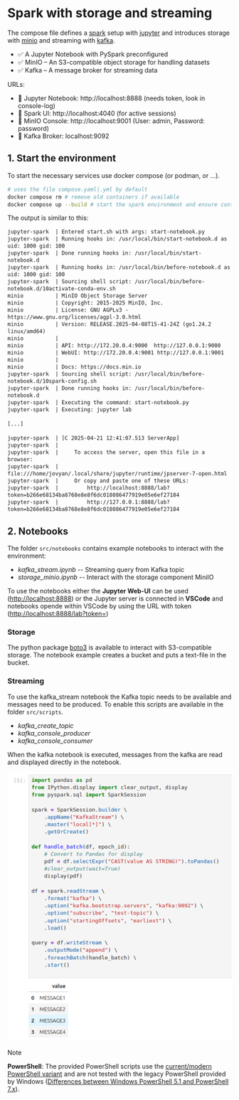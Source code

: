 # Spark with storage and streaming
The compose file defines a [spark](https://spark.apache.org/) setup with [jupyter](https://jupyter.org/) and introduces storage with [minio](https://min.io/) and streaming with [kafka](https://kafka.apache.org/).

- ✅ A Jupyter Notebook with PySpark preconfigured
- ✅ MinIO – An S3-compatible object storage for handling datasets
- ✅ Kafka – A message broker for streaming data

URLs:
- 📌 Jupyter Notebook: http://localhost:8888 (needs token, look in console-log)
- 📌 Spark UI: http://localhost:4040 (for active sessions)
- 📌 MinIO Console: http://localhost:9001 (User: admin, Password: password)
- 📌 Kafka Broker: localhost:9092


## 1. Start the environment
To start the necessary services use docker compose (or podman, or ...).

```bash
# uses the file compose.yaml|.yml by default
docker compose rm # remove old containers if available
docker compose up --build # start the spark environment and ensure container is built
```

The output is similar to this:

```
jupyter-spark  | Entered start.sh with args: start-notebook.py
jupyter-spark  | Running hooks in: /usr/local/bin/start-notebook.d as uid: 1000 gid: 100
jupyter-spark  | Done running hooks in: /usr/local/bin/start-notebook.d
jupyter-spark  | Running hooks in: /usr/local/bin/before-notebook.d as uid: 1000 gid: 100
jupyter-spark  | Sourcing shell script: /usr/local/bin/before-notebook.d/10activate-conda-env.sh
minio          | MinIO Object Storage Server
minio          | Copyright: 2015-2025 MinIO, Inc.
minio          | License: GNU AGPLv3 - https://www.gnu.org/licenses/agpl-3.0.html
minio          | Version: RELEASE.2025-04-08T15-41-24Z (go1.24.2 linux/amd64)
minio          | 
minio          | API: http://172.20.0.4:9000  http://127.0.0.1:9000 
minio          | WebUI: http://172.20.0.4:9001 http://127.0.0.1:9001  
minio          | 
minio          | Docs: https://docs.min.io
jupyter-spark  | Sourcing shell script: /usr/local/bin/before-notebook.d/10spark-config.sh
jupyter-spark  | Done running hooks in: /usr/local/bin/before-notebook.d
jupyter-spark  | Executing the command: start-notebook.py
jupyter-spark  | Executing: jupyter lab

[...]

jupyter-spark  | [C 2025-04-21 12:41:07.513 ServerApp] 
jupyter-spark  |     
jupyter-spark  |     To access the server, open this file in a browser:
jupyter-spark  |         file:///home/jovyan/.local/share/jupyter/runtime/jpserver-7-open.html
jupyter-spark  |     Or copy and paste one of these URLs:
jupyter-spark  |         http://localhost:8888/lab?token=b266e68134ba8768e8e8f6dc018086477919e05e6ef27184
jupyter-spark  |         http://127.0.0.1:8888/lab?token=b266e68134ba8768e8e8f6dc018086477919e05e6ef27184

```

## 2. Notebooks
The folder `src/notebooks` contains example notebooks to interact with the environment:
- *kafka_stream.ipynb*  --  Streaming query from Kafka topic
- *storage_minio.ipynb* --  Interact with the storage component MiniIO

To use the notebooks either the **Jupyter Web-UI** can be used ([http://localhost:8888](http://localhost:8888)) or the Jupyter server is connected in **VSCode** and notebooks opende within VSCode by using the URL with token ([http://localhost:8888/lab?token=<token-from-console>](http://localhost:8888/lab?token=<token-from-console>))

### Storage
The python package [boto3](https://pypi.org/project/boto3/) is available to interact with S3-compatible storage. The notebook example creates a bucket and puts a text-file in the bucket.

### Streaming
To use the kafka_stream notebook the Kafka topic needs to be available and messages need to be produced. To enable this scripts are available in the folder `src/scripts`.

- *kafka_create_topic*
- *kafka_console_producer*
- *kafka_console_consumer*

When the kafka notebook is executed, messages from the kafka are read and displayed directly in the notebook. 

![notebook output showing kafka stream](.images/notebook_kafka_output.png)


> [!NOTE]  
> **PowerShell**: The provided PowerShell scripts use the [current/modern PowerShell variant](https://github.com/PowerShell/PowerShell) and are not tested with the legacy PowerShell provided by Windows ([Differences between Windows PowerShell 5.1 and PowerShell 7.x](https://learn.microsoft.com/en-us/powershell/scripting/whats-new/differences-from-windows-powershell?view=powershell-7.5)).